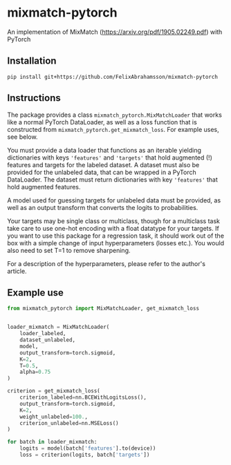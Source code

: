 # mixmatch-pytorch
An implementation of MixMatch (https://arxiv.org/pdf/1905.02249.pdf) with PyTorch


## Installation
`pip install git+https://github.com/FelixAbrahamsson/mixmatch-pytorch`

## Instructions
The package provides a class `mixmatch_pytorch.MixMatchLoader` that works like a normal PyTorch DataLoader, as well as a loss function that is constructed from `mixmatch_pytorch.get_mixmatch_loss`. For example uses, see below.

You must provide a data loader that functions as an iterable yielding dictionaries with keys `'features'` and `'targets'` that hold augmented (!) features and targets for the labeled dataset. A dataset must also be provided for the unlabeled data, that can be wrapped in a PyTorch DataLoader. The dataset must return dictionaries with key `'features'` that hold augmented features.

A model used for guessing targets for unlabeled data must be provided, as well as an output transform that converts the logits to probabilities.

Your targets may be single class or multiclass, though for a multiclass task take care to use one-hot encoding with a float datatype for your targets. If you want to use this package for a regression task, it should work out of the box with a simple change of input hyperparameters (losses etc.). You would also need to set T=1 to remove sharpening.

For a description of the hyperparameters, please refer to the author's article.

## Example use
```python
from mixmatch_pytorch import MixMatchLoader, get_mixmatch_loss


loader_mixmatch = MixMatchLoader(
    loader_labeled,
    dataset_unlabeled,
    model,
    output_transform=torch.sigmoid,
    K=2,
    T=0.5,
    alpha=0.75
)

criterion = get_mixmatch_loss(
    criterion_labeled=nn.BCEWithLogitsLoss(),
    output_transform=torch.sigmoid,
    K=2,
    weight_unlabeled=100.,
    criterion_unlabeled=nn.MSELoss()
)

for batch in loader_mixmatch:
    logits = model(batch['features'].to(device))
    loss = criterion(logits, batch['targets'])
```
